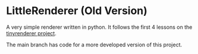 # LittleRenderer (Old Version)

A very simple renderer written in python. It follows the first 4 lessons on the [tinyrenderer project](https://github.com/ssloy/tinyrenderer/wiki).

The main branch has code for a more developed version of this project.
